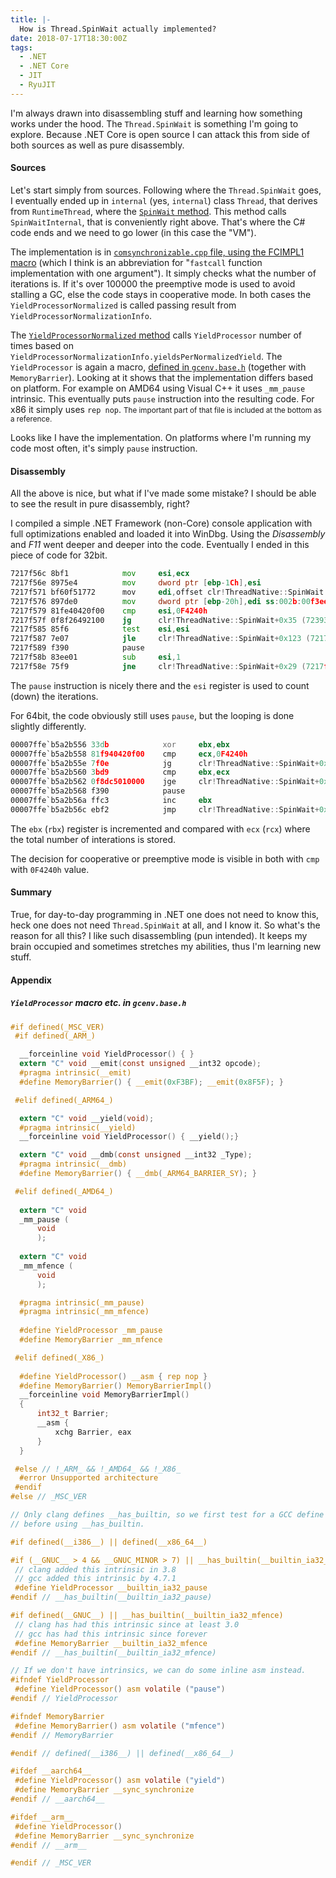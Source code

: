 ```yaml
---
title: |-
  How is Thread.SpinWait actually implemented?
date: 2018-07-17T18:30:00Z
tags:
  - .NET
  - .NET Core
  - JIT
  - RyuJIT
---
```

I'm always drawn into disassembling stuff and learning how something works under the hood. The `Thread.SpinWait` is something I'm going to explore. Because .NET Core is open source I can attack this from side of both sources as well as pure disassembly.

<!-- excerpt -->

#### Sources

Let's start simply from sources. Following where the `Thread.SpinWait` goes, I eventually ended up in `internal` (yes, `internal`) class `Thread`, that derives from `RuntimeThread`, where the [`SpinWait` method][1]. This method calls `SpinWaitInternal`, that is conveniently right above. That's where the C# code ends and we need to go lower (in this case the "VM").

The implementation is in [`comsynchronizable.cpp` file, using the FCIMPL1 macro][3] (which I think is an abbreviation for "`fastcall` function implementation with one argument"). It simply checks what the number of iterations is. If it's over 100000 the preemptive mode is used to avoid stalling a GC, else the code stays in cooperative mode. In both cases the `YieldProcessorNormalized` is called passing result from `YieldProcessorNormalizationInfo`.

The [`YieldProcessorNormalized` method][4] calls `YieldProcessor` number of times based on `YieldProcessorNormalizationInfo.yieldsPerNormalizedYield`. The `YieldProcessor` is again a macro, [defined in `gcenv.base.h`][5] (together with `MemoryBarrier`). Looking at it shows that the implementation differs based on platform. For example on AMD64 using Visual C++ it uses `_mm_pause` intrinsic. This eventually puts `pause` instruction into the resulting code. For x86 it simply uses `rep nop`. <small>The important part of that file is included at the bottom as a reference.</small>

Looks like I have the implementation. On platforms where I'm running my code most often, it's simply `pause` instruction.

#### Disassembly

All the above is nice, but what if I've made some mistake? I should be able to see the result in pure disassembly, right? 

I compiled a simple .NET Framework (non-Core) console application with full optimizations enabled and loaded it into WinDbg. Using the _Disassembly_ and _F11_ went deeper and deeper into the code. Eventually I ended in this piece of code for 32bit.

```asm
7217f56c 8bf1            mov     esi,ecx
7217f56e 8975e4          mov     dword ptr [ebp-1Ch],esi
7217f571 bf60f51772      mov     edi,offset clr!ThreadNative::SpinWait (7217f560)
7217f576 897de0          mov     dword ptr [ebp-20h],edi ss:002b:00f3ee58=00000000
7217f579 81fe40420f00    cmp     esi,0F4240h
7217f57f 0f8f26492100    jg      clr!ThreadNative::SpinWait+0x35 (72393eab)
7217f585 85f6            test    esi,esi
7217f587 7e07            jle     clr!ThreadNative::SpinWait+0x123 (7217f590)
7217f589 f390            pause
7217f58b 83ee01          sub     esi,1
7217f58e 75f9            jne     clr!ThreadNative::SpinWait+0x29 (7217f589)
```

The `pause` instruction is nicely there and the `esi` register is used to count (down) the iterations.

For 64bit, the code obviously still uses `pause`, but the looping is done slightly differently.

```asm
00007ffe`b5a2b556 33db            xor     ebx,ebx
00007ffe`b5a2b558 81f940420f00    cmp     ecx,0F4240h
00007ffe`b5a2b55e 7f0e            jg      clr!ThreadNative::SpinWait+0x4e (00007ffe`b5a2b56e)
00007ffe`b5a2b560 3bd9            cmp     ebx,ecx
00007ffe`b5a2b562 0f8dc5010000    jge     clr!ThreadNative::SpinWait+0x20d (00007ffe`b5a2b72d)
00007ffe`b5a2b568 f390            pause
00007ffe`b5a2b56a ffc3            inc     ebx
00007ffe`b5a2b56c ebf2            jmp     clr!ThreadNative::SpinWait+0x40 (00007ffe`b5a2b560)
```

The `ebx` (`rbx`) register is incremented and compared with `ecx` (`rcx`) where the total number of interations is stored.

The decision for cooperative or preemptive mode is visible in both with `cmp` with `0F4240h` value.

#### Summary

True, for day-to-day programming in .NET one does not need to know this, heck one does not need `Thread.SpinWait` at all, and I know it. So what's the reason for all this? I like such disassembling (pun intended). It keeps my brain occupied and sometimes stretches my abilities, thus I'm learning new stuff.

#### Appendix

##### `YieldProcessor` macro etc. in `gcenv.base.h`

```c
#if defined(_MSC_VER) 
 #if defined(_ARM_)

  __forceinline void YieldProcessor() { }
  extern "C" void __emit(const unsigned __int32 opcode);
  #pragma intrinsic(__emit)
  #define MemoryBarrier() { __emit(0xF3BF); __emit(0x8F5F); }

 #elif defined(_ARM64_)

  extern "C" void __yield(void);
  #pragma intrinsic(__yield)
  __forceinline void YieldProcessor() { __yield();}

  extern "C" void __dmb(const unsigned __int32 _Type);
  #pragma intrinsic(__dmb)
  #define MemoryBarrier() { __dmb(_ARM64_BARRIER_SY); }

 #elif defined(_AMD64_)
  
  extern "C" void
  _mm_pause (
      void
      );
  
  extern "C" void
  _mm_mfence (
      void
      );

  #pragma intrinsic(_mm_pause)
  #pragma intrinsic(_mm_mfence)
  
  #define YieldProcessor _mm_pause
  #define MemoryBarrier _mm_mfence

 #elif defined(_X86_)
  
  #define YieldProcessor() __asm { rep nop }
  #define MemoryBarrier() MemoryBarrierImpl()
  __forceinline void MemoryBarrierImpl()
  {
      int32_t Barrier;
      __asm {
          xchg Barrier, eax
      }
  }

 #else // !_ARM_ && !_AMD64_ && !_X86_
  #error Unsupported architecture
 #endif
#else // _MSC_VER

// Only clang defines __has_builtin, so we first test for a GCC define
// before using __has_builtin.

#if defined(__i386__) || defined(__x86_64__)

#if (__GNUC__ > 4 && __GNUC_MINOR > 7) || __has_builtin(__builtin_ia32_pause)
 // clang added this intrinsic in 3.8
 // gcc added this intrinsic by 4.7.1
 #define YieldProcessor __builtin_ia32_pause
#endif // __has_builtin(__builtin_ia32_pause)

#if defined(__GNUC__) || __has_builtin(__builtin_ia32_mfence)
 // clang has had this intrinsic since at least 3.0
 // gcc has had this intrinsic since forever
 #define MemoryBarrier __builtin_ia32_mfence
#endif // __has_builtin(__builtin_ia32_mfence)

// If we don't have intrinsics, we can do some inline asm instead.
#ifndef YieldProcessor
 #define YieldProcessor() asm volatile ("pause")
#endif // YieldProcessor

#ifndef MemoryBarrier
 #define MemoryBarrier() asm volatile ("mfence")
#endif // MemoryBarrier

#endif // defined(__i386__) || defined(__x86_64__)

#ifdef __aarch64__
 #define YieldProcessor() asm volatile ("yield")
 #define MemoryBarrier __sync_synchronize
#endif // __aarch64__

#ifdef __arm__
 #define YieldProcessor()
 #define MemoryBarrier __sync_synchronize
#endif // __arm__

#endif // _MSC_VER
```

[1]: https://github.com/dotnet/coreclr/blob/0fbd855e38bc3ec269479b5f6bf561dcfd67cbb6/src/System.Private.CoreLib/src/System/Threading/Thread.cs#L325
[2]: https://github.com/dotnet/coreclr/blob/0fbd855e38bc3ec269479b5f6bf561dcfd67cbb6/src/System.Private.CoreLib/src/System/Threading/Thread.cs#L321
[3]: https://github.com/dotnet/coreclr/blob/0fbd855e38bc3ec269479b5f6bf561dcfd67cbb6/src/vm/comsynchronizable.cpp#L1648
[4]: https://github.com/dotnet/coreclr/blob/0fbd855e38bc3ec269479b5f6bf561dcfd67cbb/src/vm/yieldprocessornormalized.h#L36
[5]: https://github.com/dotnet/coreclr/blob/0fbd855e38bc3ec269479b5f6bf561dcfd67cbb/src/gc/env/gcenv.base.h#L161